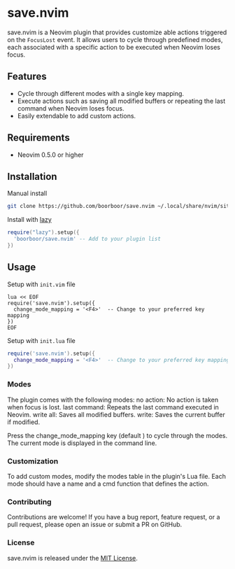 # save.nvim
save.nvim is a Neovim plugin that provides customize able actions triggered on the `FocusLost` event. It allows users to cycle through predefined modes, each associated with a specific action to be executed when Neovim loses focus.
## Features
- Cycle through different modes with a single key mapping.
- Execute actions such as saving all modified buffers or repeating the last command when Neovim loses focus.
- Easily extendable to add custom actions.
## Requirements
- Neovim 0.5.0 or higher
## Installation
Manual install
```bash
git clone https://github.com/boorboor/save.nvim ~/.local/share/nvim/site/pack/save/start
```
Install with [lazy](https://github.com/folke/lazy.nvim)
```lua
require("lazy").setup({
  'boorboor/save.nvim' -- Add to your plugin list
})
```
## Usage
Setup with `init.vim` file
```vim
lua << EOF
require('save.nvim').setup({
  change_mode_mapping = '<F4>'  -- Change to your preferred key mapping
})
EOF
```
Setup with `init.lua` file
```lua
require('save.nvim').setup({
  change_mode_mapping = '<F4>'  -- Change to your preferred key mapping
})
```
### Modes
The plugin comes with the following modes:
no action: No action is taken when focus is lost.
last command: Repeats the last command executed in Neovim.
write all: Saves all modified buffers.
write: Saves the current buffer if modified.

Press the change_mode_mapping key (default <F4>) to cycle through the modes. The current mode is displayed in the command line.
### Customization
To add custom modes, modify the modes table in the plugin's Lua file. Each mode should have a name and a cmd function that defines the action.
### Contributing
Contributions are welcome! If you have a bug report, feature request, or a pull request, please open an issue or submit a PR on GitHub.
### License
save.nvim is released under the [MIT License](LICENSE).
